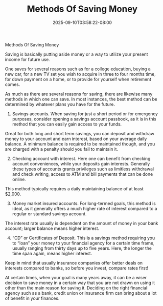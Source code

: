 ﻿---
title: "Methods Of Saving Money"
date: 2025-09-10T03:58:22-08:00
description: "Family Budget Tips for Web Success"
featured_image: "/images/Family Budget.jpg"
tags: ["Family Budget"]
---

Methods Of Saving Money

Saving is basically putting aside money or a way to utilize your present income for future use. 

One saves for several reasons such as for a college education, buying a new car, for a new TV set you wish to acquire in three to four months time, for down payment on a home, or to provide for yourself when retirement comes. 

As much as there are several reasons for saving, there are likewise many methods in which one can save. In most instances, the best method can be determined by whatever plans you have for the future.

1.	Savings accounts. When saving for just a short period or for emergency purposes, consider opening a savings account passbook, as it is in this method that you can easily gain access to your funds. 

Great for both long and short term savings, you can deposit and withdraw money to your account and earn interest, based on your average daily balance. A minimum balance is required to be maintained though, and you are charged with a penalty should you fail to maintain it.

2.	Checking account with interest.  Here one can benefit from checking account conveniences, while your deposits gain interests. Generally these types of accounts grants privileges such as limitless withdrawal and check writing, access to ATM and bill payments that can be done online. 

This method typically requires a daily maintaining balance of at least $2,000.

3.	Money market insured accounts. For long-termed goals, this method is ideal, as it generally offers a much higher rate of interest compared to a regular or standard savings account.

The interest rate usually is dependent on the amount of money in your bank account; larger balance means higher interest. 

4.	“CD” or Certificates of Deposit.  This is a savings method requiring you to “loan” your money to your financial agency for a certain time frame, usually ranging from thirty days up to five years. Here, the longer the time span again, means higher interest. 

Keep in mind that usually insurance companies offer better deals on interests compared to banks, so before you invest, compare rates first!

At certain times, when your goal is many years away, it can be a wiser decision to save money in a certain way that you are not drawn on using it other than the main reason for saving it. Deciding on the right financial agency such as a bank, credit union or insurance firm can bring about a lot of benefit in your finances. 


